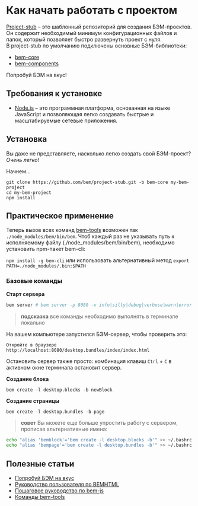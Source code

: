 # Как начать работать с проектом

[Project-stub](https://github.com/bem/project-stub) – это шаблонный репозиторий для создания БЭМ-проектов. Он содержит необходимый минимум конфигурационных файлов и папок, который позволяет быстро развернуть проект с нуля.  
В project-stub по умолчанию подключены основные БЭМ-библиотеки:   

* [bem-core](https://github.com/bem/bem-core)  
* [bem-components](https://github.com/bem/bem-components)  

Попробуй БЭМ на вкус!

## Требования к установке

* [Node.js](http://nodejs.org) – это программная платформа, основанная на языке JavaScript и позволяющая легко создавать быстрые и масштабируемые сетевые приложения.

## Установка

Вы даже не представляете, насколько легко создать свой БЭМ-проект? *Очень легко*!

Начнем...

    git clone https://github.com/bem/project-stub.git -b bem-core my-bem-project  
    cd my-bem-project      
    npm install  

## Практическое применение 

Теперь вызов всех команд [bem-tools](http://ru.bem.info/tools/bem/bem-tools/) возможен так `./node_modules/bem/bin/bem`. Чтоб каждый раз не указывать путь к исполняемому файлу (./node_modules/bem/bin/bem), необходимо установить npm-пакет bem-cli:

`npm install -g bem-cli` или использовать альтернативный метод `export PATH=./node_modules/.bin:$PATH`


### Базовые команды

**Старт сервера**

```bash
bem server # bem server -p 8080 -v info|silly|debug|verbose|warn|error
```

> **подсказка** все команды необходимо выполнять в терминале локально

На вашем компьютере запустился БЭМ-сервер, чтобы проверить это:

    Откройте в браузере http://localhost:8080/desktop.bundles/index/index.html

Остановить сервер также просто: комбинация клавиш `Ctrl` + `C` в активном окне терминала остановит сервер.

**Создание блока**  

    bem create -l desktop.blocks -b newBlock

**Создание страницы**

    bem create -l desktop.bundles -b page

> **совет** Вы можете еще больше упростить работу с сервером, прописав альтернативные имена:
```bash
echo "alias 'bemblock'='bem create -l desktop.blocks -b'" >> ~/.bashrc
echo "alias 'bempage'='bem create -l desktop.bundles -b'" >> ~/.bashrc
````

## Полезные статьи

* [Попробуй БЭМ на вкус](http://ru.bem.info/articles/start-with-project-stub/)  
* [Руководство пользователя по BEMHTML](http://ru.bem.info/libs/bem-core/2.0.0/bemhtml/reference/)  
* [Пошаговое руководство по bem-js](http://ru.bem.info/tutorials/bem-js-tutorial/)  
* [Команды bem-tools](http://ru.bem.info/tools/bem/bem-tools/commands/)
